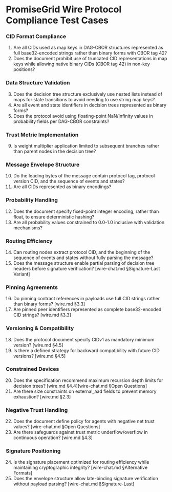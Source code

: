 # PromiseGrid Wire Protocol Compliance Test Cases

### CID Format Compliance
1. Are all CIDs used as map keys in DAG-CBOR structures represented as
   full base32-encoded strings rather than binary forms with CBOR tag
   42? 
2. Does the document prohibit use of truncated CID representations in
   map keys while allowing native binary CIDs (CBOR tag 42) in non-key
   positions? 

### Data Structure Validation
3. Does the decision tree structure exclusively use nested lists
   instead of maps for state transitions to avoid needing to use 
   string map keys?
4. Are all event and state identifiers in decision trees represented
   as binary forms? 
5. Does the protocol avoid using floating-point NaN/Infinity values in
   probability fields per DAG-CBOR constraints? 

### Trust Metric Implementation
9. Is weight multiplier application limited to subsequent branches
   rather than parent nodes in the decision tree? 

### Message Envelope Structure
10. Do the leading bytes of the message contain protocol tag, 
    protocol version CID, and the sequence of events and states?
11. Are all CIDs represented as binary encodings?

### Probability Handling
12. Does the document specify fixed-point integer encoding, rather than float, to ensure deterministic hashing? 
13. Are all probability values constrained to 0.0-1.0 inclusive with validation mechanisms? 

### Routing Efficiency
14. Can routing nodes extract protocol CID, and the beginning of the
    sequence of events and states without fully parsing the message?
15. Does the message structure enable partial parsing of decision tree headers before signature verification? [wire-chat.md §Signature-Last Variant]

### Pinning Agreements
16. Do pinning contract references in payloads use full CID strings rather than binary forms? [wire.md §3.3]
17. Are pinned peer identifiers represented as complete base32-encoded CID strings? [wire.md §3.3]

### Versioning & Compatibility
18. Does the protocol document specify CIDv1 as mandatory minimum version? [wire.md §4.5]
19. Is there a defined strategy for backward compatibility with future CID versions? [wire.md §4.5]

### Constrained Devices
20. Does the specification recommend maximum recursion depth limits for decision trees? [wire.md §4.4][wire-chat.md §Open Questions]
21. Are there size constraints on external_aad fields to prevent memory exhaustion? [wire.md §2.3]

### Negative Trust Handling
22. Does the document define policy for agents with negative net trust values? [wire-chat.md §Open Questions]
23. Are there safeguards against trust metric underflow/overflow in continuous operation? [wire.md §4.3]

### Signature Positioning
24. Is the signature placement optimized for routing efficiency while maintaining cryptographic integrity? [wire-chat.md §Alternative Formats]
25. Does the envelope structure allow late-binding signature verification without payload parsing? [wire-chat.md §Signature-Last]
